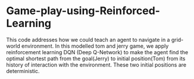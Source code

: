 # Game-play-using-Reinforced-Learning
This code addresses how we could teach an agent to navigate in a grid-world environment. In this modelled tom and jerry game, we apply reinforcement learning DQN (Deep Q-Network) to make the agent find the optimal shortest path from the goal(Jerry) to initial position(Tom) from its history of interaction with the environment. These two initial positions are deterministic.

